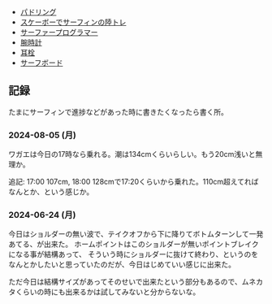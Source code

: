 - [パドリング](%E3%83%91%E3%83%89%E3%83%AA%E3%83%B3%E3%82%B0)
- [スケーボーでサーフィンの陸トレ](%E3%82%B9%E3%82%B1%E3%83%BC%E3%83%9C%E3%83%BC%E3%81%A7%E3%82%B5%E3%83%BC%E3%83%95%E3%82%A3%E3%83%B3%E3%81%AE%E9%99%B8%E3%83%88%E3%83%AC)
- [サーファープログラマー](%E3%82%B5%E3%83%BC%E3%83%95%E3%82%A1%E3%83%BC%E3%83%97%E3%83%AD%E3%82%B0%E3%83%A9%E3%83%9E%E3%83%BC)
- [腕時計](%E8%85%95%E6%99%82%E8%A8%88)
- [耳栓](%E8%80%B3%E6%A0%93)
- [サーフボード](%E3%82%B5%E3%83%BC%E3%83%95%E3%83%9C%E3%83%BC%E3%83%89)

## 記録

たまにサーフィンで進捗などがあった時に書きたくなったら書く所。

### 2024-08-05 (月)

ワガエは今日の17時なら乗れる。潮は134cmくらいらしい。もう20cm浅いと無理か。

追記: 17:00 107cm, 18:00 128cmで17:20くらいから乗れた。110cm超えてればなんとか、という感じか。

### 2024-06-24 (月)

今日はショルダーの無い波で、テイクオフから下に降りてボトムターンして一発あてる、が出来た。
ホームポイントはこのショルダーが無いポイントブレイクになる事が結構あって、
そういう時にショルダーに抜けて終わり、というのをなんとかしたいと思っていたのだが、今日はじめていい感じに出来た。

ただ今日は結構サイズがあってそのせいで出来たという部分もあるので、ムネカタくらいの時にも出来るかは試してみないと分からないな。